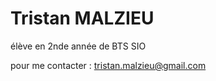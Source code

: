 # Tristan MALZIEU

élève en 2nde année de BTS SIO

pour me contacter : 
tristan.malzieu@gmail.com

<!---
T-MALZIEU/T-MALZIEU is a ✨ special ✨ repository because its `README.md` (this file) appears on your GitHub profile.
You can click the Preview link to take a look at your changes.
--->
